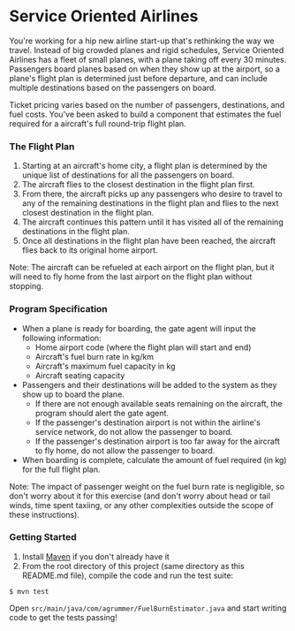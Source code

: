 # Service Oriented Airlines

You're working for a hip new airline start-up that's rethinking the way we travel. Instead of big crowded planes and 
rigid schedules, Service Oriented Airlines has a fleet of small planes, with a plane taking off every 30 minutes.
Passengers board planes based on when they show up at the airport, so a plane's flight plan is determined just before 
departure, and can include multiple destinations based on the passengers on board.

Ticket pricing varies based on the number of passengers, destinations, and fuel costs. You've been asked to build a
component that estimates the fuel required for a aircraft's full round-trip flight plan.

### The Flight Plan

1. Starting at an aircraft's home city, a flight plan is determined by the unique list of destinations for all the 
passengers on board.
2. The aircraft flies to the closest destination in the flight plan first.
3. From there, the aircraft picks up any passengers who desire to travel to any of the remaining destinations in the 
flight plan and flies to the next closest destination in the flight plan.
4. The aircraft continues this pattern until it has visited all of the remaining destinations in the flight plan.
5. Once all destinations in the flight plan have been reached, the aircraft flies back to its original home airport.

Note: The aircraft can be refueled at each airport on the flight plan, but it will need to fly home from the last 
airport on the flight plan without stopping.

### Program Specification

* When a plane is ready for boarding, the gate agent will input the following information:
    * Home airport code (where the flight plan will start and end)
    * Aircraft's fuel burn rate in kg/km
    * Aircraft's maximum fuel capacity in kg
    * Aircraft seating capacity
* Passengers and their destinations will be added to the system as they show up to board the plane.
    * If there are not enough available seats remaining on the aircraft, the program should alert the gate agent.
    * If the passenger's destination airport is not within the airline's service network, do not allow the passenger to board.
    * If the passenger's destination airport is too far away for the aircraft to fly home, do not allow the passenger to board. 
*  When boarding is complete, calculate the amount of fuel required (in kg) for the full flight plan.

Note: The impact of passenger weight on the fuel burn rate is negligible, so don't worry about it for this exercise 
(and don't worry about head or tail winds, time spent taxiing, or any other complexities outside the scope of these 
instructions).

### Getting Started

1. Install [Maven](http://maven.apache.org/install.html "Install Maven") if you don't already have it
2. From the root directory of this project (same directory as this README.md file), compile the code and run the 
test suite:
```shell script
$ mvn test
```
Open `src/main/java/com/agrummer/FuelBurnEstimator.java` and start writing code to get the tests passing!
